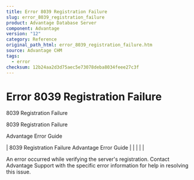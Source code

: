 ```yaml
---
title: Error 8039 Registration Failure
slug: error_8039_registration_failure
product: Advantage Database Server
component: Advantage
version: "12"
category: Reference
original_path_html: error_8039_registration_failure.htm
source: Advantage CHM
tags:
  - error
checksum: 12b24aa2d3d75aec5e73078deba8034feee27c3f
---
```


# Error 8039 Registration Failure

8039 Registration Failure

8039 Registration Failure

Advantage Error Guide

| 8039 Registration Failure  Advantage Error Guide |  |  |  |  |

An error occurred while verifying the server's registration. Contact Advantage Support with the specific error information for help in resolving this issue.
